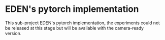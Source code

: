 # EDEN's pytorch implementation

This sub-project EDEN's pytorch implementation, the experiments could not be released at this stage but will be available with the camera-ready version.